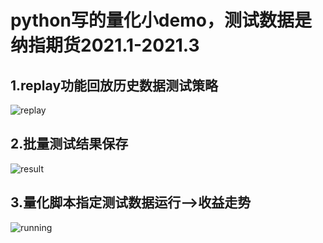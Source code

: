 # python写的量化小demo，测试数据是纳指期货2021.1-2021.3


## 1.replay功能回放历史数据测试策略

![replay](https://user-images.githubusercontent.com/3948940/160269224-cecfc4a3-daa5-485a-8cd8-d6652372e3f5.gif)


## 2.批量测试结果保存

![result](https://user-images.githubusercontent.com/3948940/160269226-c1d6990b-1638-4d1f-94df-1b620cde0c80.gif)


## 3.量化脚本指定测试数据运行——>收益走势

![running](https://user-images.githubusercontent.com/3948940/160269229-7238c5ed-1ed9-4f6b-892b-a67066dae1e6.gif)
